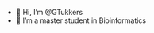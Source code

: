 - 👋 Hi, I’m @GTukkers
- 👀 I’m a master student in Bioinformatics

<!---
GTukkers/GTukkers is a ✨ special ✨ repository because its `README.md` (this file) appears on your GitHub profile.
You can click the Preview link to take a look at your changes.
--->

